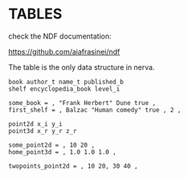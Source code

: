 # TABLES

check the NDF documentation:

<https://github.com/aiafrasinei/ndf>

The table is the only data structure in nerva.


```nerva
book author_t name_t published_b
shelf encyclopedia_book level_i

some_book = , "Frank Herbert" Dune true ,
first_shelf = , Balzac "Human comedy" true , 2 ,

point2d x_i y_i
point3d x_r y_r z_r

some_point2d = , 10 20 ,
home_point3d = , 1.0 1.0 1.0 ,

twopoints_point2d = , 10 20, 30 40 ,
```
